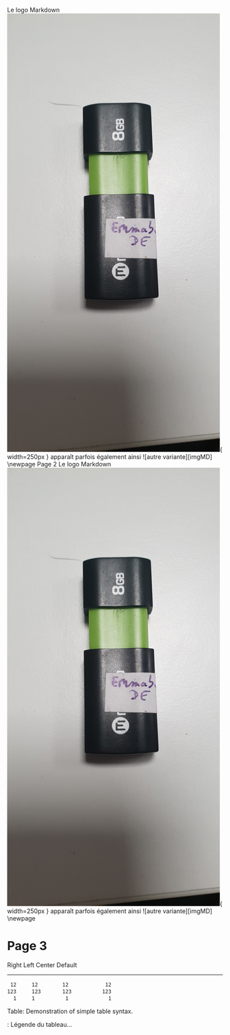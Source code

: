 Le logo Markdown ![Mon texte](images/20181112_180236.jpg "Mon texte"){ width=250px }
apparaît parfois également ainsi ![autre variante][imgMD]
\newpage
Page 2 Le logo Markdown ![Mon texte](images/20181112_180236.jpg "Mon texte"){ width=250px }
apparaît parfois également ainsi ![autre variante][imgMD]
\newpage
# Page 3

 Right     Left     Center     Default
-------     ------ ----------   -------
     12     12        12            12
    123     123       123          123
      1     1          1             1

Table:  Demonstration of simple table syntax.

: Légende du tableau...
